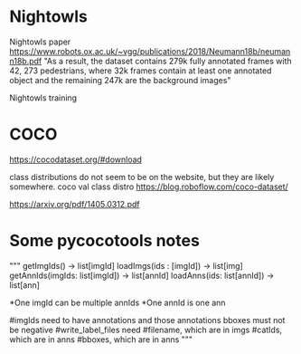 # Nightowls 
Nightowls paper
https://www.robots.ox.ac.uk/~vgg/publications/2018/Neumann18b/neumann18b.pdf
"As a result, the dataset contains 279k fully annotated frames with 42, 273
pedestrians, where 32k frames contain at least one annotated object and the
remaining 247k are the background images"

Nightowls training

# COCO
https://cocodataset.org/#download

class distributions do not seem to be on the website, but they are likely somewhere.
coco val class distro
https://blog.roboflow.com/coco-dataset/

https://arxiv.org/pdf/1405.0312.pdf


# Some pycocotools notes
"""
getImgIds() -> list[imgId] 
loadImgs(ids : [imgId]) -> list[img]
getAnnIds(imgIds: list[imgId]) -> list[annId]
loadAnns(ids: list[annId]) -> list[ann]

*One imgId can be multiple annIds
*One annId is one ann


#imgIds need to have annotations and those annotations bboxes must not be negative
#write_label_files need
    #filename, which are in imgs
    #catIds, which are in anns
    #bboxes, which are in anns
"""